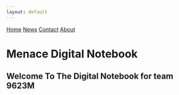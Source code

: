 ```yaml
---
layout: default
---
```

<div class="topnav">
  <a class="active" href="#home">Home</a>
  <a href="#news">News</a>
  <a href="#contact">Contact</a>
  <a href="#about">About</a>
</div>

# 
# Menace Digital Notebook

## Welcome To The Digital Notebook for team 9623M
